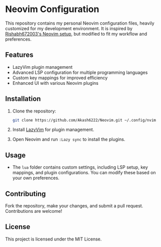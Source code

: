 # Neovim Configuration

This repository contains my personal Neovim configuration files, heavily customized for my development environment. It is inspired by [Rishabh672003's Neovim setup](https://github.com/Rishabh672003/Neovim), but modified to fit my workflow and preferences.

## Features

- LazyVim plugin management
- Advanced LSP configuration for multiple programming languages
- Custom key mappings for improved efficiency
- Enhanced UI with various Neovim plugins

## Installation

1. Clone the repository:
   ```bash
   git clone https://github.com/Akash6222/Neovim.git ~/.config/nvim
   ```

2. Install [LazyVim](https://github.com/folke/lazy.nvim) for plugin management.

3. Open Neovim and run `:Lazy sync` to install the plugins.

## Usage

- The `lua` folder contains custom settings, including LSP setup, key mappings, and plugin configurations. You can modify these based on your own preferences.

## Contributing

Fork the repository, make your changes, and submit a pull request. Contributions are welcome!

## License

This project is licensed under the MIT License.
